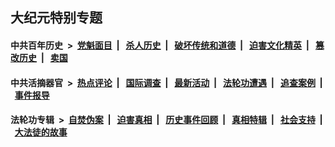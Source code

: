 ## 大纪元特别专题

#### 中共百年历史 &nbsp;>&nbsp; [党魁面目](indexes/nf1176107/README.md?03050430) &nbsp;| &nbsp; [杀人历史](indexes/nf1176106/README.md?03050430) &nbsp;| &nbsp; [破坏传统和道德](indexes/nf1176106/README.md?03050430) &nbsp;| &nbsp; [迫害文化精英](indexes/nf1176111/README.md?03050430) &nbsp;| &nbsp; [篡改历史](indexes/nf1176115/README.md?03050430) &nbsp;| &nbsp; [卖国](indexes/nf1176117/README.md?03050430) 

#### 中共活摘器官 &nbsp;>&nbsp; [热点评论](indexes/nf5879/README.md?03050430) &nbsp;| &nbsp; [国际调查](indexes/nf5947/README.md?03050430) &nbsp;| &nbsp; [最新活动](indexes/nf5883/README.md?03050430) &nbsp;| &nbsp; [法轮功遭遇](indexes/nf5881/README.md?03050430) &nbsp;| &nbsp; [追查案例](indexes/nf5880/README.md?03050430) &nbsp;| &nbsp; [事件报导](indexes/nf5877/README.md?03050430) 

#### 法轮功专辑 &nbsp;>&nbsp; [自焚伪案](indexes/nf5562/README.md?03050430) &nbsp;| &nbsp; [迫害真相](indexes/nf4379/README.md?03050430) &nbsp;| &nbsp; [历史事件回顾](indexes/nf5793/README.md?03050430) &nbsp;| &nbsp; [真相特辑](indexes/nf4389/README.md?03050430) &nbsp;| &nbsp; [社会支持](indexes/nf4386/README.md?03050430) &nbsp;| &nbsp; [大法徒的故事](indexes/nf1147481/README.md?03050430) 


